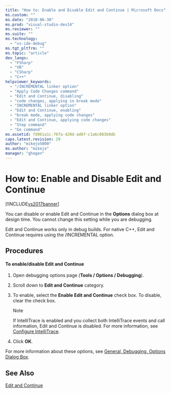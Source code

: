 ```yaml
---
title: "How to: Enable and Disable Edit and Continue | Microsoft Docs"
ms.custom: ""
ms.date: "2018-06-30"
ms.prod: "visual-studio-dev14"
ms.reviewer: ""
ms.suite: ""
ms.technology: 
  - "vs-ide-debug"
ms.tgt_pltfrm: ""
ms.topic: "article"
dev_langs: 
  - "FSharp"
  - "VB"
  - "CSharp"
  - "C++"
helpviewer_keywords: 
  - "/INCREMENTAL linker option"
  - "Apply Code Changes command"
  - "Edit and Continue, disabling"
  - "code changes, applying in break mode"
  - "INCREMENTAL linker option"
  - "Edit and Continue, enabling"
  - "break mode, applying code changes"
  - "Edit and Continue, applying code changes"
  - "Step command"
  - "Go command"
ms.assetid: fd961a1c-76fa-420d-ad8f-c1a6c003b0db
caps.latest.revision: 29
author: "mikejo5000"
ms.author: "mikejo"
manager: "ghogen"
---
```

# How to: Enable and Disable Edit and Continue
[!INCLUDE[vs2017banner](../includes/vs2017banner.md)]

You can disable or enable Edit and Continue in the **Options** dialog box at design time. You cannot change this setting while you are debugging.  
  
 Edit and Continue works only in debug builds. For native C++, Edit and Continue requires using the /INCREMENTAL option.  
  
## Procedures  
  
#### To enable/disable Edit and Continue  
  
1.  Open debugging options page (**Tools / Options / Debugging**).  
  
2.  Scroll down to **Edit and Continue** category.  
  
3.  To enable, select the **Enable Edit and Continue** check box. To disable, clear the check box.  
  
    > [!NOTE]
    >  If IntelliTrace is enabled and you collect both IntelliTrace events and call information, Edit and Continue is disabled. For more information, see [Configure IntelliTrace](http://msdn.microsoft.com/en-us/7657ecab-e07e-4b1b-872d-f05d966be37e).  
  
4.  Click **OK**.  
  
 For more information about these options, see [General, Debugging, Options Dialog Box](../debugger/general-debugging-options-dialog-box.md).  
  
## See Also  
 [Edit and Continue](../debugger/edit-and-continue.md)



